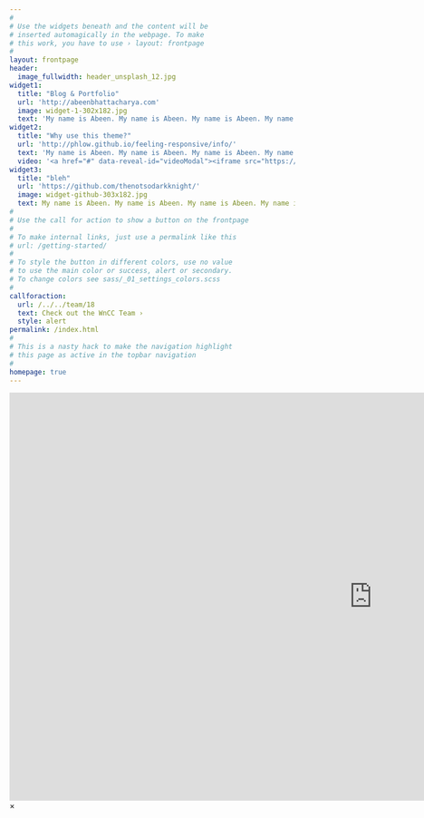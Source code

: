 ```yaml
---
#
# Use the widgets beneath and the content will be
# inserted automagically in the webpage. To make
# this work, you have to use › layout: frontpage
#
layout: frontpage
header:
  image_fullwidth: header_unsplash_12.jpg
widget1:
  title: "Blog & Portfolio"
  url: 'http://abeenbhattacharya.com'
  image: widget-1-302x182.jpg
  text: 'My name is Abeen. My name is Abeen. My name is Abeen. My name is Abeen. My name is Abeen. My name is Abeen. My name is Abeen. My name is Abeen. My name is Abeen. My name is Abeen. My name is Abeen. My name is Abeen. My name is Abeen. My name is Abeen. My name is Abeen. '
widget2:
  title: "Why use this theme?"
  url: 'http://phlow.github.io/feeling-responsive/info/'
  text: 'My name is Abeen. My name is Abeen. My name is Abeen. My name is Abeen. My name is Abeen. My name is Abeen. My name is Abeen. My name is Abeen. My name is Abeen. My name is Abeen. My name is Abeen. My name is Abeen. My name is Abeen. My name is Abeen. My name is Abeen. My name is Abeen. My name is Abeen. '
  video: '<a href="#" data-reveal-id="videoModal"><iframe src="https://www.youtube.com/embed/VY1eFxgRR-k" frameborder="0" allowfullscreen width="302" height="182"></iframe>  </a>'
widget3:
  title: "bleh"
  url: 'https://github.com/thenotsodarkknight/'
  image: widget-github-303x182.jpg
  text: My name is Abeen. My name is Abeen. My name is Abeen. My name is Abeen. My name is Abeen. My name is Abeen. My name is Abeen. My name is Abeen. My name is Abeen. My name is Abeen. My name is Abeen. My name is Abeen. My name is Abeen. My name is Abeen. My name is Abeen. My name is Abeen. My name is Abeen. My name is Abeen. 
#
# Use the call for action to show a button on the frontpage
#
# To make internal links, just use a permalink like this
# url: /getting-started/
#
# To style the button in different colors, use no value
# to use the main color or success, alert or secondary.
# To change colors see sass/_01_settings_colors.scss
#
callforaction:
  url: /../../team/18
  text: Check out the WnCC Team ›
  style: alert
permalink: /index.html
#
# This is a nasty hack to make the navigation highlight
# this page as active in the topbar navigation
#
homepage: true
---
```


<div id="videoModal" class="reveal-modal large" data-reveal="">
  <div class="flex-video widescreen vimeo" style="display: block;">
    <iframe width="1280" height="720" src="https://www.youtube.com/watch?v=VY1eFxgRR-k" frameborder="0" allowfullscreen></iframe>
  </div>
  <a class="close-reveal-modal">&#215;</a>
</div>

